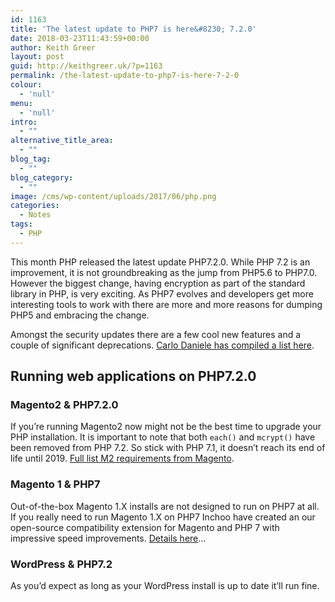 ```yaml
---
id: 1163
title: 'The latest update to PHP7 is here&#8230; 7.2.0'
date: 2018-03-23T11:43:59+00:00
author: Keith Greer
layout: post
guid: http://keithgreer.uk/?p=1163
permalink: /the-latest-update-to-php7-is-here-7-2-0
colour:
  - 'null'
menu:
  - 'null'
intro:
  - ""
alternative_title_area:
  - ""
blog_tag:
  - ""
blog_category:
  - ""
image: /cms/wp-content/uploads/2017/06/php.png
categories:
  - Notes
tags:
  - PHP
---
```

This month PHP released the latest update PHP7.2.0. While PHP 7.2 is an improvement, it is not groundbreaking as the jump from PHP5.6 to PHP7.0. However the biggest change, having encryption as part of the standard library in PHP, is very exciting. As PHP7 evolves and developers get more interesting tools to work with there are more and more reasons for dumping PHP5 and embracing the change.

Amongst the security updates there are a few cool new features and a couple of significant deprecations. [Carlo Daniele has compiled a list here](https://kinsta.com/blog/php-7-2/).

## Running web applications on PHP7.2.0

### Magento2 & PHP7.2.0

If you&#8217;re running Magento2 now might not be the best time to upgrade your PHP installation. It is important to note that both `each()` and `mcrypt()` have been removed from PHP 7.2. So stick with PHP 7.1, it doesn&#8217;t reach its end of life until 2019. [Full list M2 requirements from Magento](http://devdocs.magento.com/guides/v2.2/install-gde/system-requirements-tech.html).

### Magento 1 & PHP7

Out-of-the-box Magento 1.X installs are not designed to run on PHP7 at all. If you really need to run Magento 1.X on PHP7 Inchoo have created an our open-source compatibility extension for Magento and PHP 7 with impressive speed improvements. [Details here](https://inchoo.net/magento/its-alive/)&#8230;

### WordPress & PHP7.2

As you&#8217;d expect as long as your WordPress install is up to date it&#8217;ll run fine.